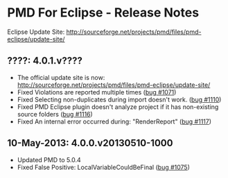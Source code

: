 PMD For Eclipse - Release Notes
===============================

Eclipse Update Site: http://sourceforge.net/projects/pmd/files/pmd-eclipse/update-site/

????: 4.0.1.v????
-----------------
* The official update site is now: http://sourceforge.net/projects/pmd/files/pmd-eclipse/update-site/
* Fixed Violations are reported multiple times ([bug #1071])
* Fixed Selecting non-duplicates during import doesn't work. ([bug #1110])
* Fixed PMD Eclipse plugin doesn't analyze project if it has non-existing source folders ([bug #1116])
* Fixed An internal error occurred during: "RenderReport" ([bug #1117])

[bug #1071]: https://sourceforge.net/p/pmd/bugs/1071/
[bug #1110]: https://sourceforge.net/p/pmd/bugs/1110/
[bug #1116]: https://sourceforge.net/p/pmd/bugs/1116/
[bug #1117]: https://sourceforge.net/p/pmd/bugs/1117/


10-May-2013: 4.0.0.v20130510-1000
---------------------------------
* Updated PMD to 5.0.4
* Fixed False Positive: LocalVariableCouldBeFinal ([bug #1075])

[bug #1075]: http://sourceforge.net/p/pmd/bugs/1075/

